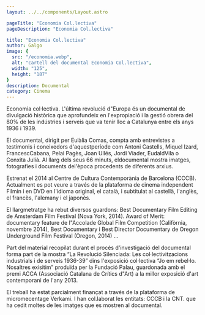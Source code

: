 ```yaml
---
layout: ../../components/Layout.astro

pageTitle: "Economia Col.lectiva"
pageDescription: "Economia Col.lectiva"

title: "Economia Col.lectiva"
author: Galgo
image: {
  src: "/economia.webp",
  alt: "cartell del documental Economia Col.lectiva",
  width: "125",
  height: "187"
}
description: Documental
category: Cinema
---
```


Economia col·lectiva. L'última revolució d"Europa és un documental de divulgació històrica que aprofundeix en l'expropiació i la gestió obrera del 80% de les indústries i serveis que va tenir lloc a Catalunya entre els anys 1936 i 1939.

El documental, dirigit per Eulàlia Comas, compta amb entrevistes a testimonis i coneixedors d'aquestperíode com Antoni Castells, Miquel Izard, FrancescCabana, Pelai Pagès, Joan Ullés, Jordi Viader, EudaldVila o Conxita Julià. Al llarg dels seus 66 minuts, eldocumental mostra imatges, fotografies i documents del'època procedents de diferents arxius.

Estrenat el 2014 al Centre de Cultura Contemporània de Barcelona (CCCB). Actualment es pot veure a través de la plataforma de cinema independent Filmin i en DVD en l'idioma original, el català, i subtitulat al castellà, l'anglès, el francès, l'alemany i el japonès.

El llargmetratge ha rebut diversos guardons: Best Documentary Film Editing de Amsterdam Film Festival (Nova York, 2014). Award of Merit: documentary feature de l"Accolade Global Film Competition (Califòrnia, novembre 2014), Best Documentary i Best Director Documentary de Oregon Underground Film Festival (Oregon, 2014) ...

Part del material recopilat durant el procés d'investigació del documental forma part de la mostra “La Revolució Silenciada: Les col·lectivitzacions industrials i de serveis 1936-39” dins l'exposició col·lectiva “Jo em rebel·lo. Nosaltres exisitim” produïda per la Fundació Palau, guardonada amb el premi ACCA (Associació Catalana de Crítics d"Art) a la millor exposició d'art contemporani de l'any 2013.

El treball ha estat parcialment finançat a través de la plataforma de micromecentage Verkami. I han col.laborat les entitats: CCCB i la CNT. que ha cedit moltes de les imatges que es mostren al documental. 
